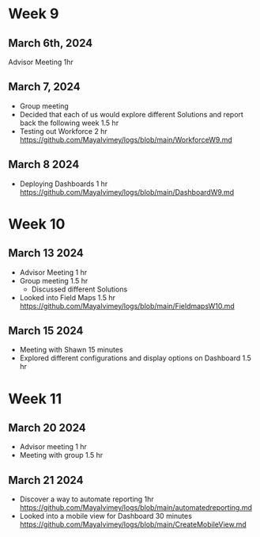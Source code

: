 # Week 9
## March 6th, 2024
Advisor Meeting
1hr
## March 7, 2024 
- Group meeting
- Decided that each of us would explore different Solutions and report back the following week 
1.5 hr
- Testing out Workforce
2 hr 
https://github.com/MayaIvimey/logs/blob/main/WorkforceW9.md
## March 8 2024
- Deploying Dashboards
1 hr
https://github.com/MayaIvimey/logs/blob/main/DashboardW9.md
# Week 10
## March 13 2024
- Advisor Meeting
1 hr
- Group meeting 1.5 hr
  - Discussed different Solutions
- Looked into Field Maps
1.5 hr 
https://github.com/MayaIvimey/logs/blob/main/FieldmapsW10.md

## March 15 2024
- Meeting with Shawn
15 minutes
- Explored different configurations and display options on Dashboard
1.5 hr
# Week 11
## March 20 2024
- Advisor meeting 1 hr
- Meeting with group 1.5 hr
## March 21 2024
- Discover a way to automate reporting 1hr
https://github.com/MayaIvimey/logs/blob/main/automatedreporting.md
- Looked into a mobile view for Dashboard 30 minutes
https://github.com/MayaIvimey/logs/blob/main/CreateMobileView.md
